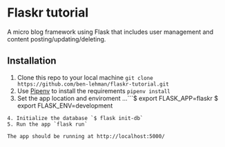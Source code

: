 # Flaskr tutorial
A micro blog framework using Flask that includes user management and content posting/updating/deleting.

## Installation

1. Clone this repo to your local machine `git clone https://github.com/ben-lehman/flaskr-tutorial.git`
2. Use [Pipenv](https://github.com/pypa/pipenv) to install the requirements `pipenv install`
3. Set the app location and enviroment
...```$ export FLASK_APP=flaskr
      $ export FLASK_ENV=development
```
4. Initialize the database `$ flask init-db`
5. Run the app `flask run`

The app should be running at http://localhost:5000/
